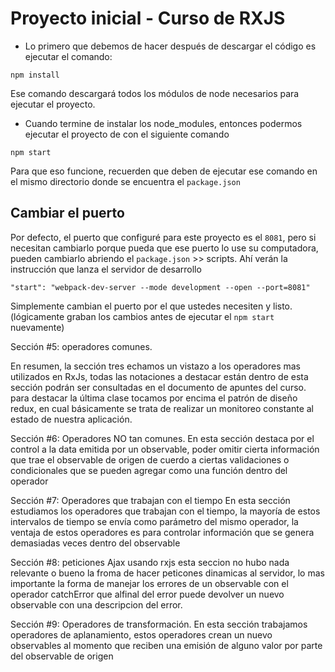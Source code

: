 # Proyecto inicial - Curso de RXJS

* Lo primero que debemos de hacer después de descargar el código es ejecutar el comando:

```
npm install
```
Ese comando descargará todos los módulos de node necesarios para ejecutar el proyecto.


* Cuando termine de instalar los node_modules, entonces podermos ejecutar el proyecto de con el siguiente comando

```
npm start
```
Para que eso funcione, recuerden que deben de ejecutar ese comando en el mismo directorio donde se encuentra el ```package.json```

## Cambiar el puerto
Por defecto, el puerto que configuré para este proyecto es el ```8081```, pero si necesitan cambiarlo porque pueda que ese puerto lo use su computadora, pueden cambiarlo abriendo el ```package.json``` >> scripts. Ahí verán la instrucción que lanza el servidor de desarrollo

```
"start": "webpack-dev-server --mode development --open --port=8081"
```

Simplemente cambian el puerto por el que ustedes necesiten y listo. (lógicamente graban los cambios antes de ejecutar el ```npm start``` nuevamente)

Sección #5: operadores comunes.

En resumen, la sección tres echamos un vistazo a los operadores mas utilizados en RxJs, todas las notaciones a destacar están dentro de esta sección podrán ser consultadas en el documento de apuntes del curso.
para destacar la última clase tocamos por encima el patrón de diseño redux, en cual básicamente se trata de realizar un monitoreo constante al estado de nuestra aplicación. 

Sección #6: Operadores NO tan comunes.
En esta sección destaca por el control a la data emitida por un observable, poder omitir cierta información que trae el observable de origen de cuerdo a ciertas validaciones o condicionales que se pueden agregar como una función dentro del operador

Sección #7: Operadores que trabajan con el tiempo
En esta sección estudiamos los operadores que trabajan con el tiempo, la mayoría de estos intervalos de tiempo se envía como parámetro del mismo operador, la ventaja de estos operadores es para controlar información que se genera demasiadas veces dentro del observable 

Sección #8: peticiones Ajax usando rxjs
esta seccion no hubo nada relevante o bueno la froma de hacer peticones dinamicas al servidor, lo mas importante la forma de manejar los errores de un observable con el operador catchError que alfinal del error puede devolver un nuevo observable con una descripcion del error.

Sección #9: Operadores de transformación.
En esta sección trabajamos operadores de aplanamiento, estos operadores crean un nuevo observables al momento que reciben una emisión de alguno valor  por parte del observable de origen



